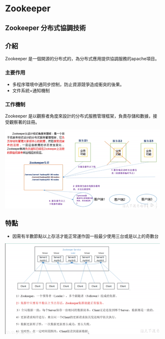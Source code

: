 # Zookeeper

## Zookeeper 分布式協調技術

## 介紹

Zookeeper 是一個開源的分布式的，為分布式應用提供協調服務的apache項目。

### 主要作用

* 多程序環境中通同步控制，防止資源競爭造成衝突的後果。
* 文件系統+通知機制

### 工作機制

Zookeeper 是以觀察者角度來設計的分布式服務管理框架，負責存儲和數據，接受觀察著的註冊。

![](../../../.gitbook/assets/tu-pian-%20%282%29.png)



## 特點

* 因需有半數節點以上存活才能正常運作固一般最少使用三台或是以上的奇數台

![](../../../.gitbook/assets/tu-pian-%20%284%29.png)



